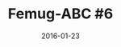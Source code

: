 ---
layout:     post
title:      "Femug-ABC #6"
date:       2016-01-23
summary:    Testes de Software.
categories: frontend testes software
---